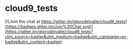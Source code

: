cloud9_tests
============

[![Join the chat at https://gitter.im/gtorodelvalle/cloud9_tests](https://badges.gitter.im/Join%20Chat.svg)](https://gitter.im/gtorodelvalle/cloud9_tests?utm_source=badge&utm_medium=badge&utm_campaign=pr-badge&utm_content=badge)